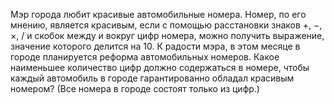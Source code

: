 Мэр города любит красивые автомобильные номера. Номер, по его мнению, является красивым, если с помощью расстановки знаков $+$, $-$, $\times$, $/$ и скобок между и вокруг цифр номера, можно получить выражение, значение которого делится на $10$. К радости мэра, в этом месяце в городе планируется реформа автомобильных номеров. Какое наименьшее количество цифр должно содержаться в номере, чтобы каждый автомобиль в городе гарантированно обладал красивым номером? 
(Все номера в городе состоят только из цифр.)